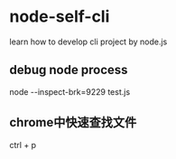 # node-self-cli
learn how to develop cli project by node.js
## debug node process
node --inspect-brk=9229 test.js
## chrome中快速查找文件
ctrl + p